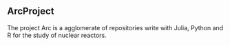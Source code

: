 <h2>ArcProject</h2>

The project Arc is a agglomerate of repositories write with Julia, Python and R for the study of nuclear reactors.
